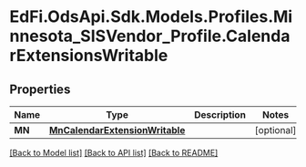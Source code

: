 # EdFi.OdsApi.Sdk.Models.Profiles.Minnesota_SISVendor_Profile.CalendarExtensionsWritable
## Properties

Name | Type | Description | Notes
------------ | ------------- | ------------- | -------------
**MN** | [**MnCalendarExtensionWritable**](MnCalendarExtensionWritable.md) |  | [optional] 

[[Back to Model list]](../README.md#documentation-for-models) [[Back to API list]](../README.md#documentation-for-api-endpoints) [[Back to README]](../README.md)

